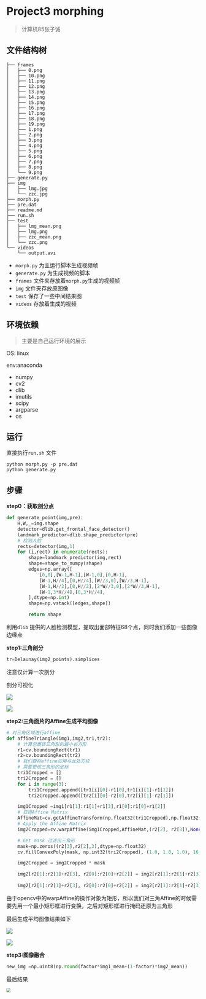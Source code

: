 # Project3 morphing

> 计算机85张子诚

## 文件结构树

```shell
├── frames
│   ├── 0.png
│   ├── 10.png
│   ├── 11.png
│   ├── 12.png
│   ├── 13.png
│   ├── 14.png
│   ├── 15.png
│   ├── 16.png
│   ├── 17.png
│   ├── 18.png
│   ├── 19.png
│   ├── 1.png
│   ├── 2.png
│   ├── 3.png
│   ├── 4.png
│   ├── 5.png
│   ├── 6.png
│   ├── 7.png
│   ├── 8.png
│   └── 9.png
├── generate.py
├── img
│   ├── lmg.jpg
│   └── zzc.jpg
├── morph.py
├── pre.dat
├── readme.md
├── run.sh
├── test
│   ├── lmg_mean.png
│   ├── lmg.png
│   ├── zzc_mean.png
│   └── zzc.png
└── videos
    └── output.avi

```
* `morph.py` 为主运行脚本生成视频帧
* `generate.py` 为生成视频的脚本
* `frames` 文件夹存放着`morph.py`生成的视频帧
* `img` 文件夹存放原图像
* `test` 保存了一些中间结果图
* `videos` 存放着生成的视频

## 环境依赖

> 主要是自己运行环境的展示

OS: linux

env:anaconda
* numpy
* cv2
* dlib
* imutils
* scipy
* argparse
* os

## 运行
直接执行`run.sh` 文件
```shell
python morph.py -p pre.dat
python generate.py 
```
## 步骤

**step0：获取剖分点**
```python
def generate_point(img,pre):
    H,W,_=img.shape
    detector=dlib.get_frontal_face_detector()
    landmark_predictor=dlib.shape_predictor(pre) 
    # 检测人脸
    rects=detector(img,1)
    for (i,rect) in enumerate(rects):
        shape=landmark_predictor(img,rect)
        shape=shape_to_numpy(shape)
        edges=np.array([
            [0,0],[W-1,H-1],[W-1,0],[0,H-1],
            [W-1,H//4],[0,H//4],[W//3,0],[W//3,H-1],
            [W-1,H//2],[0,H//2],[2*W//3,0],[2*W//3,H-1],
            [W-1,3*H//4],[0,3*H//4],
        ],dtype=np.int)
        shape=np.vstack([edges,shape])

        return shape
```
利用`dlib` 提供的人脸检测模型，提取出面部特征68个点，同时我们添加一些图像边缘点

**step1:三角剖分**
```python
tr=Delaunay(img2_points).simplices 
```
注意仅计算一次剖分

剖分可视化

![](test/lmg.png)

![](test/zzc.png)

**step2:三角面片的Affine生成平均图像**

```python
# 对三角区域进行affine
def affineTriangle(img1,img2,tr1,tr2):
    # 计算包裹该三角形的最小长方形
    r1=cv.boundingRect(tr1)
    r2=cv.boundingRect(tr2)
    # 我们要将affine应用与此处方块
    # 需要更改三角形的坐标
    tri1Cropped = []
    tri2Cropped = []
    for i in range(3):
        tri1Cropped.append([tr1[i][0]-r1[0],tr1[i][1]-r1[1]])
        tri2Cropped.append([tr2[i][0]-r2[0],tr2[i][1]-r2[1]])

    img1Cropped =img1[r1[1]:r1[1]+r1[3],r1[0]:r1[0]+r1[2]]
    # 获得Affine Matrix
    AffineMat=cv.getAffineTransform(np.float32(tri1Cropped),np.float32(tri2Cropped))
    # Apply the Affine Matrix
    img2Cropped=cv.warpAffine(img1Cropped,AffineMat,(r2[2], r2[3]),None, flags=cv.INTER_LINEAR, borderMode=cv.BORDER_REFLECT_101)

    # Get mask 过滤出三角形
    mask=np.zeros((r2[3],r2[2],3),dtype=np.float32)
    cv.fillConvexPoly(mask, np.int32(tri2Cropped), (1.0, 1.0, 1.0), 16, 0);

    img2Cropped = img2Cropped * mask

    img2[r2[1]:r2[1]+r2[3], r2[0]:r2[0]+r2[2]] = img2[r2[1]:r2[1]+r2[3], r2[0]:r2[0]+r2[2]] * ( (1.0, 1.0, 1.0) - mask )
    
    img2[r2[1]:r2[1]+r2[3], r2[0]:r2[0]+r2[2]] = img2[r2[1]:r2[1]+r2[3], r2[0]:r2[0]+r2[2]] + img2Cropped

```
由于opencv中的warpAffine的操作对象为矩形，所以我们对三角Affine的时候需要先用一个最小矩形框进行变换，之后对矩形框进行掩码还原为三角形

最后生成平均图像结果如下

![](test/zzc_mean.png)

![](test/lmg_mean.png)

**step3:图像融合**

```python
new_img =np.uint8(np.round(factor*img1_mean+(1-factor)*img2_mean))
```
最后结果

<img src="frames/7.png" style="zoom:67%"/>